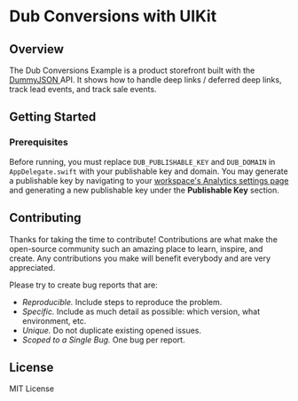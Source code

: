 # Dub Conversions with UIKit

## Overview
The Dub Conversions Example is a product storefront built with the [DummyJSON
](https://dummyjson.com/) API. It shows how to handle deep links / deferred deep links, track lead events, and track sale events.

## Getting Started

### Prerequisites

Before running, you must replace `DUB_PUBLISHABLE_KEY` and `DUB_DOMAIN` in `AppDelegate.swift` with your publishable key and domain. You may generate a publishable key by navigating to your [workspace's Analytics settings page](https://app.dub.co/settings/analytics) and generating a new publishable key under the **Publishable Key** section. 

## Contributing

Thanks for taking the time to contribute! Contributions are what make the open-source community such an amazing place to learn, inspire, and create. Any contributions you make will benefit everybody and are very appreciated.

Please try to create bug reports that are:

- _Reproducible._ Include steps to reproduce the problem.
- _Specific._ Include as much detail as possible: which version, what environment, etc.
- _Unique._ Do not duplicate existing opened issues.
- _Scoped to a Single Bug._ One bug per report.

## License

MIT License
